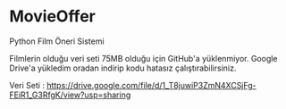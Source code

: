 # MovieOffer
Python Film Öneri Sistemi

Filmlerin olduğu veri seti 75MB olduğu için GitHub'a yüklenmiyor. Google Drive'a yükledim oradan indirip kodu hatasız çalıştırabilirsiniz.

Veri Seti : https://drive.google.com/file/d/1_T8juwiP3ZmN4XCSjFg-FEiR1_G3RfgK/view?usp=sharing
